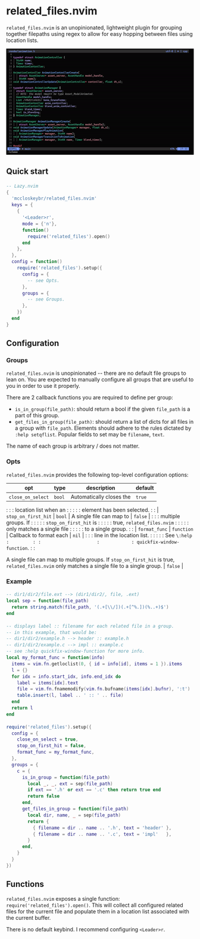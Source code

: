 # related_files.nvim

`related_files.nvim` is an unopinionated, lightweight plugin for grouping
together filepaths using regex to allow for easy hopping between files using
location lists.

![example](./example.gif)

## Quick start

```lua
-- Lazy.nvim
{
  'mccloskeybr/related_files.nvim'
  keys = {
    {
      '<Leader>r',
      mode = {'n'},
      function()
        require('related_files').open()
      end
    },
  },
  config = function()
    require('related_files').setup({
      config = {
        -- see Opts.
      },
      groups = {
        -- see Groups.
      },
    })
  end
}
```

## Configuration

### Groups

`related_files.nvim` is unopinionated -- there are no default file groups to
lean on. You are expected to manually configure all groups that are useful to
you in order to use it properly.

There are 2 callback functions you are required to define per group:

-   `is_in_group(file_path)`: should return a bool if the given `file_path` is a
    part of this group.
-   `get_files_in_group(file_path)`: should return a list of dicts for all files
    in a group with `file_path`. Elements should adhere to the rules dictated by
    `:help setqflist`. Popular fields to set may be `filename`, `text`.

The name of each group is arbitrary / does not matter.

### Opts

`related_files.nvim` provides the following top-level configuration options:

| opt                 | type       | description                | default |
| ------------------- | ---------- | -------------------------- | ------- |
| `close_on_select`   | `bool`     | Automatically closes the   | `true`  |
:                     :            : location list when an      :         :
:                     :            : element has been selected. :         :
| `stop_on_first_hit` | `bool`     | A single file can map to   | `false` |
:                     :            : multiple groups. If        :         :
:                     :            : `stop_on_first_hit` is     :         :
:                     :            : true, `related_files.nvim` :         :
:                     :            : only matches a single file :         :
:                     :            : to a single group.         :         :
| `format_func`       | `function` | Callback to format each    | `nil`   |
:                     :            : line in the location list. :         :
:                     :            : See `\:help                :         :
:                     :            : quickfix-window-function`. :         :

A single file can map to multiple groups. If `stop_on_first_hit` is true,
`related_files.nvim` only matches a single file to a single group. | `false` |

### Example

```lua
-- dir1/dir2/file.ext --> (dir1/dir2/, file, .ext)
local sep = function(file_path)
  return string.match(file_path, '(.+[\\/])(.+[^%.])(%..+)$')
end

-- displays label :: filename for each related file in a group.
-- in this example, that would be:
-- dir1/dir2/example.h --> header :: example.h
-- dir1/dir2/example.c --> impl :: example.c
-- see :help quickfix-window-function for more info.
local my_format_func = function(info)
  items = vim.fn.getloclist(0, { id = info[id], items = 1 }).items
  l = {}
  for idx = info.start_idx, info.end_idx do
    label = items[idx].text
    file = vim.fn.fnamemodify(vim.fn.bufname(items[idx].bufnr), ':t')
    table.insert(l, label .. ' :: ' .. file)
  end
  return l
end

require('related_files').setup({
  config = {
    close_on_select = true,
    stop_on_first_hit = false,
    format_func = my_format_func,
  },
  groups = {
    c = {
      is_in_group = function(file_path)
        local _, _, ext = sep(file_path)
        if ext == '.h' or ext == '.c' then return true end
        return false
      end,
      get_files_in_group = function(file_path)
        local dir, name, _ = sep(file_path)
        return {
          { filename = dir .. name .. '.h', text = 'header' },
          { filename = dir .. name .. '.c', text = 'impl'   },
        }
      end,
    }
  }
})
```

## Functions

`related_files.nvim` exposes a single function:
`require('related_files').open()`. This will collect all configured related
files for the current file and populate them in a location list associated with
the current buffer.

There is no default keybind. I recommend configuring `<Leader>r`.
